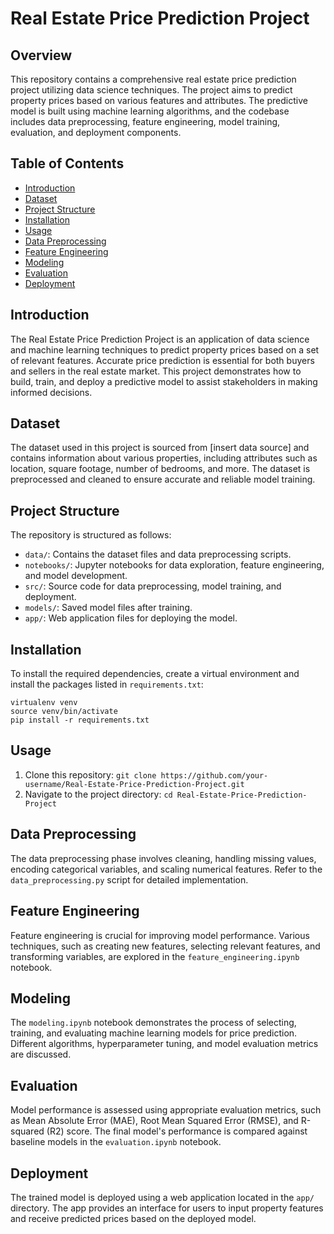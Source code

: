 # Real Estate Price Prediction Project

## Overview

This repository contains a comprehensive real estate price prediction project utilizing data science techniques. The project aims to predict property prices based on various features and attributes. The predictive model is built using machine learning algorithms, and the codebase includes data preprocessing, feature engineering, model training, evaluation, and deployment components.

## Table of Contents

- [Introduction](#introduction)
- [Dataset](#dataset)
- [Project Structure](#project-structure)
- [Installation](#installation)
- [Usage](#usage)
- [Data Preprocessing](#data-preprocessing)
- [Feature Engineering](#feature-engineering)
- [Modeling](#modeling)
- [Evaluation](#evaluation)
- [Deployment](#deployment)


## Introduction

The Real Estate Price Prediction Project is an application of data science and machine learning techniques to predict property prices based on a set of relevant features. Accurate price prediction is essential for both buyers and sellers in the real estate market. This project demonstrates how to build, train, and deploy a predictive model to assist stakeholders in making informed decisions.

## Dataset

The dataset used in this project is sourced from [insert data source] and contains information about various properties, including attributes such as location, square footage, number of bedrooms, and more. The dataset is preprocessed and cleaned to ensure accurate and reliable model training.

## Project Structure

The repository is structured as follows:

- `data/`: Contains the dataset files and data preprocessing scripts.
- `notebooks/`: Jupyter notebooks for data exploration, feature engineering, and model development.
- `src/`: Source code for data preprocessing, model training, and deployment.
- `models/`: Saved model files after training.
- `app/`: Web application files for deploying the model.

## Installation

To install the required dependencies, create a virtual environment and install the packages listed in `requirements.txt`:

```
virtualenv venv
source venv/bin/activate
pip install -r requirements.txt
```

## Usage

1. Clone this repository: `git clone https://github.com/your-username/Real-Estate-Price-Prediction-Project.git`
2. Navigate to the project directory: `cd Real-Estate-Price-Prediction-Project`

## Data Preprocessing

The data preprocessing phase involves cleaning, handling missing values, encoding categorical variables, and scaling numerical features. Refer to the `data_preprocessing.py` script for detailed implementation.

## Feature Engineering

Feature engineering is crucial for improving model performance. Various techniques, such as creating new features, selecting relevant features, and transforming variables, are explored in the `feature_engineering.ipynb` notebook.

## Modeling

The `modeling.ipynb` notebook demonstrates the process of selecting, training, and evaluating machine learning models for price prediction. Different algorithms, hyperparameter tuning, and model evaluation metrics are discussed.

## Evaluation

Model performance is assessed using appropriate evaluation metrics, such as Mean Absolute Error (MAE), Root Mean Squared Error (RMSE), and R-squared (R2) score. The final model's performance is compared against baseline models in the `evaluation.ipynb` notebook.

## Deployment

The trained model is deployed using a web application located in the `app/` directory. The app provides an interface for users to input property features and receive predicted prices based on the deployed model.

